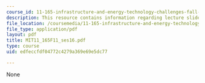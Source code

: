 ```yaml
---
course_id: 11-165-infrastructure-and-energy-technology-challenges-fall-2011
description: This resource contains information regarding lecture slides.
file_location: /coursemedia/11-165-infrastructure-and-energy-technology-challenges-fall-2011/edfeccfdf04772c4279a369e69e5dc77_MIT11_165F11_ses16.pdf
file_type: application/pdf
layout: pdf
title: MIT11_165F11_ses16.pdf
type: course
uid: edfeccfdf04772c4279a369e69e5dc77

---
```

None